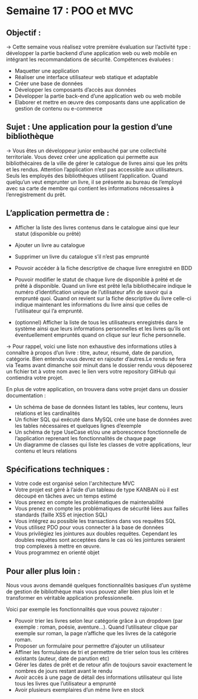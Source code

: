 # Semaine 17 : POO et MVC

## Objectif :
-> Cette semaine vous réalisez votre première évaluation sur l’activité type : développer la partie
backend d’une application web ou web mobile en intégrant les recommandations de sécurité.
Compétences évaluées :

- Maquetter une application
- Réaliser une interface utilisateur web statique et adaptable
- Créer une base de données
- Développer les composants d’accès aux données
- Développer la partie back-end d’une application web ou web mobile
- Elaborer et mettre en œuvre des composants dans une application de gestion de contenu
ou e-commerce

## Sujet : Une application pour la gestion d’une bibliothèque

-> Vous êtes un développeur junior embauché par une collectivité territoriale. Vous devez créer une
application qui permette aux bibliothécaires de la ville de gérer le catalogue de livres ainsi que les
prêts et les rendus.
Attention l’application n’est pas accessible aux utilisateurs. Seuls les employés des bibliothèques
utilisent l’application. Quand quelqu’un veut emprunter un livre, il se présente au bureau de
l’employé avec sa carte de membre qui contient les informations nécessaires à l’enregistrement du
prêt.

## L’application permettra de :
- Afficher la liste des livres contenus dans le catalogue ainsi que leur statut (disponible ou prêté)
- Ajouter un livre au catalogue
- Supprimer un livre du catalogue s’il n’est pas emprunté
- Pouvoir accéder à la fiche descriptive de chaque livre enregistré en BDD
- Pouvoir modifier le statut de chaque livre de disponible à prêté et de prêté à disponible. Quand un
livre est prêté le/la bibliothécaire indique le numéro d’identification unique de l’utilisateur afin de
savoir qui a emprunté quoi. Quand on revient sur la fiche descriptive du livre celle-ci indique
maintenant les informations du livre ainsi que celles de l’utilisateur qui l’a emprunté.

- (optionnel) Afficher la liste de tous les utilisateurs enregistrés dans le système ainsi que leurs
informations personnelles et les livres qu’ils ont éventuellement empruntés quand on clique sur leur
fiche personnelle.

-> Pour rappel, voici une liste non exhaustive des informations utiles à connaître à propos d’un livre :
titre, auteur, résumé, date de parution, catégorie. Bien entendu vous devrez en rajouter d’autres.Le rendu se fera via Teams avant dimanche soir minuit dans le dossier rendu vous déposerez
un fichier txt à votre nom avec le lien vers votre repository GitHub qui contiendra votre
projet.

En plus de votre application, on trouvera dans votre projet dans un dossier documentation :
- Un schéma de base de données listant les tables, leur contenu, leurs relations et les
cardinalités
- Un fichier SQL qui exécuté dans MySQL crée une base de données avec les tables
nécessaires et quelques lignes d’exemple
- Un schéma de type UseCase et/ou une arborescence fonctionnelle de l’application
reprenant les fonctionnalités de chaque page
- Un diagramme de classes qui liste les classes de votre applications, leur contenu et leurs
relations

## Spécifications techniques :
- Votre code est organisé selon l'architecture MVC
- Votre projet est géré à l’aide d’un tableau de type KANBAN où il est découpé en tâches avec un
temps estimé
- Vous prenez en compte les problématiques de maintenabilité
- Vous prenez en compte les problématiques de sécurité liées aux failles standards (faille XSS et
injection SQL)
- Vous intégrez au possible les transactions dans vos requêtes SQL
- Vous utilisez PDO pour vous connecter à la base de données
- Vous privilégiez les jointures aux doubles requêtes. Cependant les doubles requêtes sont acceptées
dans le cas où les jointures seraient trop complexes à mettre en œuvre.
- Vous programmez en orienté objet


## Pour aller plus loin :
Nous vous avons demandé quelques fonctionnalités basiques d’un système de gestion de
bibliothèque mais vous pouvez aller bien plus loin et le transformer en véritable application
professionnelle.

Voici par exemple les fonctionnalités que vous pouvez rajouter :
- Pouvoir trier les livres selon leur catégorie grâce à un dropdown (par exemple : roman, poésie,
aventure…). Quand l’utilisateur clique par exemple sur roman, la page n’affiche que les livres de la
catégorie roman.
- Proposer un formulaire pour permettre d’ajouter un utilisateur
- Affiner les formulaires de tri et permettre de trier selon tous les critères existants (auteur, date de
parution etc)
- Gérer les dates de prêt et de retour afin de toujours savoir exactement le nombres de jours restant
avant le rendu
- Avoir accès à une page de détail des informations utilisateur qui liste tous les livres que
l’utilisateur a emprunté
- Avoir plusieurs exemplaires d’un même livre en stock
